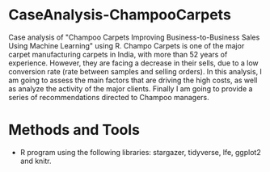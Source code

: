 # CaseAnalysis-ChampooCarpets
Case analysis of "Champoo Carpets Improving Business-to-Business Sales Using Machine Learning" using R. Champo Carpets is one of the major carpet manufacturing carpets in India, with more than 52 years of experience. However, they are facing a decrease in their sells, due to a low conversion rate (rate between samples and selling orders). In this analysis, I am going to assess the main factors that are driving the high costs, as well as analyze the activity of the major clients. Finally I am going to provide a series of recommendations directed to Champoo managers.

# Methods and Tools
- R program using the following libraries: stargazer, tidyverse, lfe, ggplot2 and knitr.
